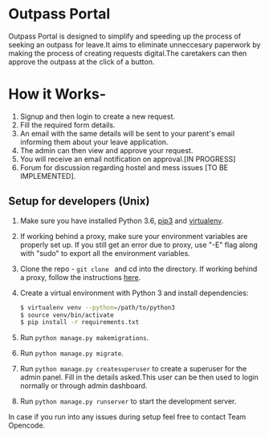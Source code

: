 # Outpass Portal
Outpass Portal is designed to simplify and speeding up the process of seeking an outpass for leave.It aims to eliminate unneccesary paperwork by making the process of creating requests digital.The caretakers can then approve the outpass at the click of a button.

# How it Works-

1. Signup and then login to create a new request.
1. Fill the required form details.
1. An email with the same details will be sent to your parent's email informing them about your leave application.
1. The admin can then view and approve your request.
1. You will receive an email notification on approval.[IN PROGRESS]
1. Forum for discussion regarding hostel and mess issues [TO BE IMPLEMENTED].


Setup for developers (Unix)
---------------------------

1. Make sure you have installed Python 3.6, [pip3](https://pip.pypa.io/en/latest/) and [virtualenv](http://www.virtualenv.org/en/latest/).
1. If working behind a proxy, make sure your environment variables are properly set up. If
   you still get an error due to proxy, use "-E" flag along with "sudo" to export all the
   environment variables.
1. Clone the repo - `git clone ` and cd into
  the directory. If working behind a proxy, follow the instructions [here](https://cms-sw.github.io/tutorial-proxy.html).
1. Create a virtual environment with Python 3 and install dependencies:

     ```bash
     $ virtualenv venv --python=/path/to/python3
     $ source venv/bin/activate
     $ pip install -r requirements.txt
     ```
1. Run `python manage.py makemigrations`.
1. Run `python manage.py migrate`.
1. Run `python manage.py createsuperuser` to create a superuser for the admin panel.
  Fill in the details asked.This user can be then used to login normally or through admin dashboard.
1. Run `python manage.py runserver` to start the development server.

In case if you run into any issues during setup feel free to contact Team Opencode.

